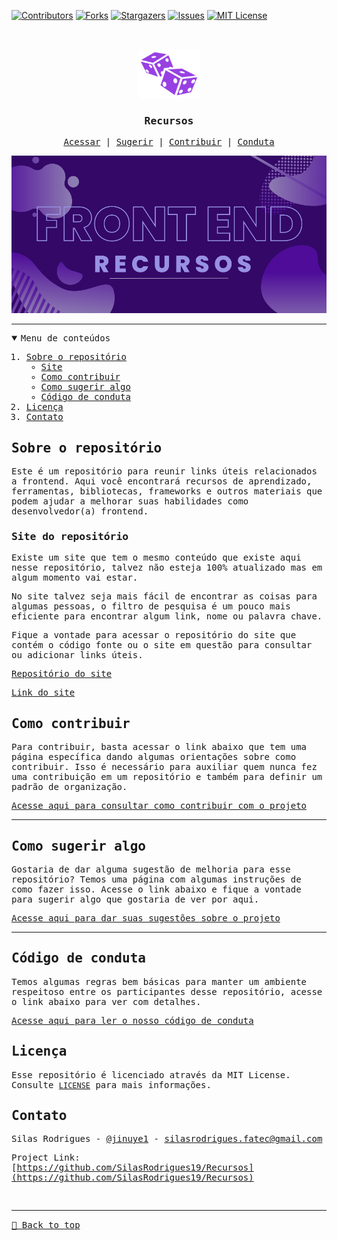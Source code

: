 [![Contributors][contributors-shield]][contributors-url]
[![Forks][forks-shield]][forks-url]
[![Stargazers][stars-shield]][stars-url]
[![Issues][issues-shield]][issues-url]
[![MIT License][license-shield]][license-url]

<!-- PROJECT LOGO -->
<br />
<samp>
<p align="center">
  <a href="https://github.com/SilasRodrigues19/Recursos">
    <img src="./assets/img/logo.svg" alt="Logo" width="100" height="80">
  </a>

  <h3 align="center" id="Recursos">Recursos</h3>

  <p align="center">
    <a href="http://webresources.epizy.com/">Acessar</a>
    &#124;
    <a href="https://github.com/SilasRodrigues19/Recursos/issues/new?template=suggesting.md&title=T%C3%ADtulo%20da%20sua%20sugest%C3%A3o">Sugerir</a>
    &#124;
    <a href="./CONTRIBUTING.md">Contribuir</a>
    &#124;
    <a href="./CONTRIBUTING.md">Conduta</a>
  </p>
</p>

[![Preview][product-banner]](http://webresources.epizy.com/)<hr>

<!-- TABLE OF CONTENTS -->
<details open="open">
  <summary>Menu de conteúdos</summary>
  <ol>
    <li>
      <a href="#sobre-o-repositório">Sobre o repositório</a>
      <ul>
        <li>
          <a href="#site-do-repositório">Site</a>
        </li>
        <li>
          <a href="#como-contribuir">Como contribuir</a>
        </li>
        <li>
          <a href="#como-sugerir-algo">Como sugerir algo</a>
        </li>
        <li>
          <a href="#código-de-conduta">Código de conduta</a>
        </li>
      </ul>
    </li>
    <li><a href="#licença">Licença</a></li>
    <li><a href="#contato">Contato</a></li>
  </ol>
</details>

<!-- ABOUT THE PROJECT -->

## Sobre o repositório

Este é um repositório para reunir links úteis relacionados a frontend. Aqui você encontrará recursos de aprendizado, ferramentas, bibliotecas, frameworks e outros materiais que podem ajudar a melhorar suas habilidades como desenvolvedor(a) frontend.

### Site do repositório

Existe um site que tem o mesmo conteúdo que existe aqui nesse repositório, talvez não esteja 100% atualizado mas em algum momento vai estar.

No site talvez seja mais fácil de encontrar as coisas para algumas pessoas, o filtro de pesquisa é um pouco mais eficiente para encontrar algum link, nome ou palavra chave.

Fique a vontade para acessar o repositório do site que contém o código fonte ou o site em questão para consultar ou adicionar links úteis.

[Repositório do site](https://github.com/SilasRodrigues19/WebResources)

[Link do site](http://webresources.epizy.com/)

<!-- HOW TO CONTRIBUTE -->

## Como contribuir

Para contribuir, basta acessar o link abaixo que tem uma página específica dando algumas orientações sobre como contribuir. Isso é necessário para auxiliar quem nunca fez uma contribuição em um repositório e também para definir um padrão de organização.

[Acesse aqui para consultar como contribuir com o projeto](./CONTRIBUTING.md)

<hr>

## Como sugerir algo

Gostaria de dar alguma sugestão de melhoria para esse repositório? Temos uma página com algumas instruções de como fazer isso. Acesse o link abaixo e fique a vontade para sugerir algo que gostaria de ver por aqui.

[Acesse aqui para dar suas sugestões sobre o projeto](https://github.com/SilasRodrigues19/Recursos/issues/new?template=suggesting.md)

<hr>

## Código de conduta

Temos algumas regras bem básicas para manter um ambiente respeitoso entre os participantes desse repositório, acesse o link abaixo para ver com detalhes.

[Acesse aqui para ler o nosso código de conduta](./CODE_OF_CONDUCT.md)

<!-- LICENSE -->

## Licença

Esse repositório é licenciado através da MIT License. Consulte [`LICENSE`](./LICENSE) para mais informações.

<!-- CONTACT -->

## Contato

Silas Rodrigues - [@jinuye1](https://twitter.com/jinuye1) - silasrodrigues.fatec@gmail.com

Project Link: [https://github.com/SilasRodrigues19/Recursos](https://github.com/SilasRodrigues19/Recursos) <br>

<!-- MARKDOWN LINKS & IMAGES -->
<!-- https://www.markdownguide.org/basic-syntax/#reference-style-links -->

[contributors-shield]: https://img.shields.io/github/contributors/SilasRodrigues19/Recursos.svg?style=for-the-badge
[contributors-url]: https://github.com/SilasRodrigues19/Recursos/graphs/contributors
[forks-shield]: https://img.shields.io/github/forks/SilasRodrigues19/Recursos.svg?style=for-the-badge
[forks-url]: https://github.com/SilasRodrigues19/Recursos/network/members
[stars-shield]: https://img.shields.io/github/stars/SilasRodrigues19/Recursos.svg?style=for-the-badge
[stars-url]: https://github.com/SilasRodrigues19/Recursos/stargazers
[issues-shield]: https://img.shields.io/github/issues/SilasRodrigues19/Recursos.svg?style=for-the-badge
[issues-url]: https://github.com/SilasRodrigues19/Recursos/issues
[license-shield]: https://img.shields.io/github/license/SilasRodrigues19/Recursos.svg?style=for-the-badge
[license-url]: https://github.com/SilasRodrigues19/Recursos/blob/master/LICENSE
[license-url]: https://github.com/SilasRodrigues19/Recursos/blob/master/LICENSE.txt
[product-banner]: ./assets/img/Banner.png

<br><hr>
[🔼 Back to top](#Recursos)
